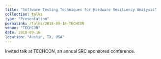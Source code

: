 ```yaml
---
title: "Software Testing Techniques for Hardware Resiliency Analysis"
collection: talks
type: "Presentation"
permalink: /talks/2018-09-16-TECHCON
venue: "TECHCON"
date: 2018-09-16
location: "Austin, TX, USA"
---
```


Invited talk at TECHCON, an annual SRC sponsored conference.
